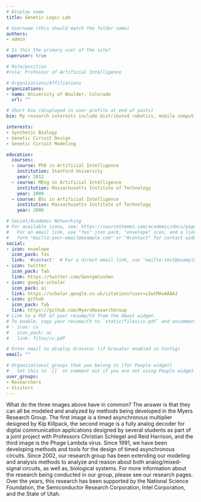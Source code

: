 ```yaml
---
# Display name
title: Genetic Logic Lab

# Username (this should match the folder name)
authors:
- admin

# Is this the primary user of the site?
superuser: true

# Role/position
#role: Professor of Artificial Intelligence

# Organizations/Affiliations
organizations:
- name: University of Boulder, Colorado
  url: ""

# Short bio (displayed in user profile at end of posts)
bio: My research interests include distributed robotics, mobile computing and programmable matter.

interests:
- Synthetic Biology
- Genetic Circuit Design
- Genetic Circuit Modeling

education:
  courses:
  - course: PhD in Artificial Intelligence
    institution: Stanford University
    year: 2012
  - course: MEng in Artificial Intelligence
    institution: Massachusetts Institute of Technology
    year: 2009
  - course: BSc in Artificial Intelligence
    institution: Massachusetts Institute of Technology
    year: 2008

# Social/Academic Networking
# For available icons, see: https://sourcethemes.com/academic/docs/page-builder/#icons
#   For an email link, use "fas" icon pack, "envelope" icon, and a link in the
#   form "mailto:your-email@example.com" or "#contact" for contact widget.
social:
- icon: envelope
  icon_pack: fas
  link: '#contact'  # For a direct email link, use "mailto:test@example.org".
- icon: twitter
  icon_pack: fab
  link: https://twitter.com/GeorgeCushen
- icon: google-scholar
  icon_pack: ai
  link: https://scholar.google.co.uk/citations?user=sIwtMXoAAAAJ
- icon: github
  icon_pack: fab
  link: https://github.com/MyersResearchGroup
# Link to a PDF of your resume/CV from the About widget.
# To enable, copy your resume/CV to `static/files/cv.pdf` and uncomment the lines below.
# - icon: cv
#   icon_pack: ai
#   link: files/cv.pdf

# Enter email to display Gravatar (if Gravatar enabled in Config)
email: ""

# Organizational groups that you belong to (for People widget)
#   Set this to `[]` or comment out if you are not using People widget.
user_groups:
- Researchers
- Visitors
---
```



What do the three images above have in common? The answer is that they can all be modeled and analyzed by methods being developed in the Myers Research Group. The first image is a timed asynchronous multiplier designed by Kip Killpack, the second image is a fully analog decoder for digital communication applications designed by several students as part of a joint project with Professors Christian Schlegel and Reid Harrison, and the third image is the Phage Lambda virus. Since 1991, we have been developing methods and tools for the design of timed asynchronous circuits. Since 2002, our research group has been extending our modeling and analysis methods to analyze and reason about both analog/mixed-signal circuits, as well as, biological systems. For more information about the research being conducted in our group, please see our research pages.\
Over the years, this research has been supported by the National Science Foundation, the Semiconductor Research Corporation, Intel Corporation, and the State of Utah.
